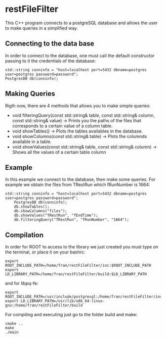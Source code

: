 # restFileFilter
This C++ program connects to a postgreSQL database and allows the user to make queries in a simplified way. 

## Connecting to the data base 
In order to connect to the database, one must call the default constructor passing to it the credentials of the database: 
```
std::string conninfo = "host=localhost port=5432 dbname=postgres user=postgres password=password";
PostgresDB db(conninfo);
```
## Making Queries 
Rigth now, there are 4 methods that allows you to make simple queries:
- void filteringQuery(const std::string& table, const std::string& column, const std::string& value)   -> Prints you the paths of the files that corresponds to  a certain value of a column table.
- void showTables()  -> Plots the tables availables in the database.
- void showColumns(const std::string& table)  -> Plots the columnds available in a table.
- void showValues(const std::string& table, const std::string& column)   -> Shows all the values of a certain table column 
## Example
In this example we connect to the database, then make some queries. For example we obtain the files from TRestRun which fRunNumber is 1664:
```
std::string conninfo = "host=localhost port=5432 dbname=postgres user=postgres password=password";
    PostgresDB db(conninfo);
    db.showTables();
    db.showColumns("files");
    db.showValues("TRestRun", "fEndTime");
    db.filteringQuery("TRestRun", "fRunNumber", "1664");
```
## Compilation
In order for ROOT to access to the library we just created you must type on the terminal, or place it on your bashrc: 
```
export ROOT_INCLUDE_PATH=/home/fran/restFileFilter/inc:$ROOT_INCLUDE_PATH
export LD_LIBRARY_PATH=/home/fran/restFileFilter/build:$LD_LIBRARY_PATH
```
and for libpq-fe: 

```
export ROOT_INCLUDE_PATH=/usr/include/postgresql:/home/fran/restFileFilter/inc
export LD_LIBRARY_PATH=/usr/lib/x86_64-linux-gnu:/home/fran/restFileFilter/build
```
For compiling and executing just go to the folder build and make:
```
cmake ..
make
./main
```

